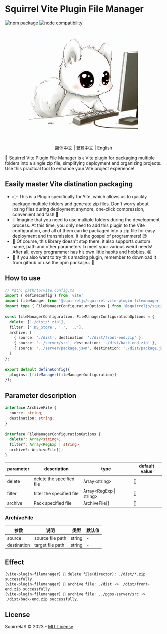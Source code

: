 # Squirrel Vite Plugin File Manager

<!-- Version -->
<p align="left">
  <a href="https://npmjs.com/package/vite"><img src="https://img.shields.io/npm/v/@squirreljs/squirrel-vite-plugin-filemanager.svg" alt="npm package"></a>
  <a href="https://nodejs.org/en/about/releases/"><img src="https://img.shields.io/node/v/@squirreljs/squirrel-vite-plugin-filemanager.svg" alt="node compatibility"></a>
</p>

<!-- Logo -->
<p align="center">
  <a href="" target="blank"><img src="./assets/logo.jpeg" width="350" alt="Squirrel IOC Container Logo" /></a>
</p>

<!-- Language -->
<p align="center">
  <a href="README.md">简体中文</a> | 
  <a href="README.zh-TW.md">繁體中文</a> | 
  <a href="README.en-US.md">English</a> 
</p>

🎉 Squirrel Vite Plugin File Manager is a Vite plugin for packaging multiple folders into a single zip file, simplifying deployment and organizing projects. Use this practical tool to enhance your Vite project experience! 

## Easily master Vite distination packaging

- 👉 This is a Plugin specifically for Vite, which allows us to quickly package multiple folders and generate zip files. Don't worry about losing files during deployment anymore, one-click compression, convenient and fast! 👏 
- 💡 Imagine that you need to use multiple folders during the development process. At this time, you only need to add this plugin to the Vite configuration, and all of them can be packaged into a zip file for easy deployment and transmission. It is the gospel of programmers! 😍 
- 🎁 Of course, this library doesn't stop there, it also supports custom name, path and other parameters to meet your various weird needs! After all, every programmer has his own little habits and hobbies. 😝 
- 🔽 If you also want to try this amazing plugin, remember to download it from github or use the npm package~ 🤗

## How to use

```typescript
// Path: path/to/vite.config.ts
import { defineConfig } from 'vite';
import fileManager from '@squirreljs/squirrel-vite-plugin-filemanager';
import type { FileManagerConfigurationOptions } from '@squirreljs/squirrel-vite-plugin-filemanager';

const fileManagerConfiguration: FileManagerConfigurationOptions = {
  delete: ['./dist/*.zip'],
  filter: ['.DS_Store', '.', '..'],
  archive: [
    { source: './dist', destination: './dist/front-end.zip' },
    { source: '../server/src', destination: './dist/back-end.zip' },
    { source: '../server/package.json', destination: './dist/package.json' }
  ]
};

export default defineConfig({
  plugins: [fileManager(fileManagerConfiguration)]
});
```

## Parameter description

```ts
interface ArchiveFile {
  source: string;
  destination: string;
}

interface FileManagerConfigurationOptions {
  delete?: Array<string>;
  filter?: Array<RegExp | string>;
  archive?: ArchiveFile[];
}
```

| parameter | description | type | default value | 
| ------- | ------------ | ----------------------- | ------ |
| delete  | delete the specified file | Array&lt;string&gt;     | []     |
| filter  | filter the specified file | Array<RegExp \| string> | []     |
| archive | Pack specified file | ArchiveFile[]           | []     |

### ArchiveFile

| 参数        | 说明         | 类型   | 默认值 |
| ----------- | ------------ | ------ | ------ |
| source      | source file path   | string | -      |
| destination | target file path | string | -      |

## Effect

```log
[vite-plugin-filemanager] 👻 delete file(director): ./dist/*.zip successfully.
[vite-plugin-filemanager] 👻 archive file: ./dist -> ./dist/front-end.zip successfully.
[vite-plugin-filemanager] 👻 archive file: ../pgos-server/src -> ./dist/back-end.zip successfully.
```

## License

SquirrelJS © 2023 - [MIT License](LICENSE)
